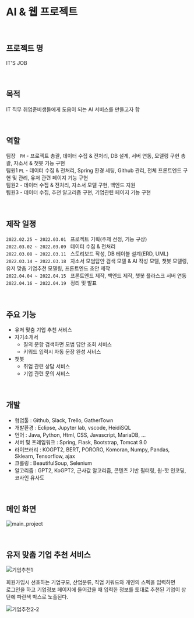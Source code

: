 # AI & 웹 프로젝트

<br/>

## 프로젝트 명
IT'S JOB  

<br/>

## 목적
IT 직무 취업준비생들에게 도움이 되는 AI 서비스를 만들고자 함  

<br/>

## 역할
팀장 &nbsp; `PM` - 프로젝트 총괄, 데이터 수집 & 전처리, DB 설계, 서버 연동, 모델링 구현 총괄, 자소서 & 챗봇 기능 구현  
팀원1 `PL` - 데이터 수집 & 전처리, Spring 환경 세팅, Github 관리, 전체 프론트엔드 구현 및 관리, 유저 관련 페이지 기능 구현  
팀원2 - 데이터 수집 & 전처리, 자소서 모델 구현, 백엔드 지원  
팀원3 - 데이터 수집, 추천 알고리즘 구현, 기업관련 페이지 기능 구현  

<br/>

## 제작 일정
`2022.02.25 ~ 2022.03.01` &nbsp;  프로젝트 기획(주제 선정, 기능 구상)  
`2022.03.02 ~ 2022.03.09` &nbsp;  데이터 수집 & 전처리  
`2022.03.08 ~ 2022.03.11` &nbsp;  스토리보드 작성, DB 테이블 설계(ERD, UML)  
`2022.03.14 ~ 2022.03.18` &nbsp;  자소서 모범답안 검색 모델 & AI 작성 모델, 챗봇 모델링, 유저 맞춤 기업추천 모델링, 프론트엔드 초안 제작  
`2022.04.04 ~ 2022.04.15` &nbsp;  프론트엔드 제작, 백엔드 제작, 챗봇 플라스크 서버 연동  
`2022.04.16 ~ 2022.04.19` &nbsp;  정리 및 발표  

<br/> 

## 주요 기능  
  * 유저 맞춤 기업 추천 서비스  
  * 자기소개서  
    - 질의 문항 검색하면 모범 답안 조회 서비스  
    - 키워드 입력시 자동 문장 완성 서비스  
  * 챗봇
    - 취업 관련 상담 서비스  
    - 기업 관련 문의 서비스  

<br/>

## 개발
  * 협업툴 : Github, Slack, Trello, GatherTown
  * 개발환경 : Eclipse, Jupyter lab, vscode, HeidiSQL
  * 언어 : Java, Python, Html, CSS, Javascript, MariaDB, ...
  * 서버 및 프레임워크 : Spring, Flask, Bootstrap, Tomcat 9.0
  * 라이브러리 : KOGPT2, BERT, PORORO, Komoran, Numpy, Pandas, Sklearn, Tensorflow, ajax
  * 크롤링 : BeautifulSoup, Selenium
  * 알고리즘 : GPT2, KoGPT2, 근사값 알고리즘, 콘텐츠 기반 필터링, 원-핫 인코딩, 코사인 유사도  

<br/>

## 메인 화면

![main_project](https://user-images.githubusercontent.com/82640704/170024357-0d113b9a-bdb2-4c44-a538-b892c0c49a48.gif)

<br/>

## 유저 맞춤 기업 추천 서비스

![기업추천1](https://user-images.githubusercontent.com/82640704/170065058-f818aced-cda6-428f-ae6b-e51a9fb240e0.gif)

회원가입시 선호하는 기업규모, 산업분류, 직업 키워드와 개인의 스펙을 입력하면  
로그인을 하고 기업정보 페이지에 들어갔을 때 입력한 정보를 토대로 추천된 기업이 상단에 파란색 박스로 노출된다.    

![기업추천2-2](https://user-images.githubusercontent.com/82640704/170071451-966e9d2e-50c3-4d35-ac09-5868a725c8cf.gif)

<br/>
